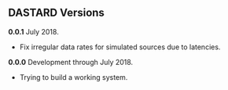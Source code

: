 ## DASTARD Versions

**0.0.1** July 2018.
* Fix irregular data rates for simulated sources due to latencies.


**0.0.0** Development through July 2018.  
* Trying to build a working system.

